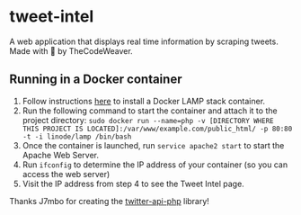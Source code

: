 # tweet-intel
A web application that displays real time information by scraping tweets. Made with 💙 by TheCodeWeaver.

## Running in a Docker container
1. Follow instructions [here](https://www.linode.com/docs/applications/containers/how-to-install-docker-and-deploy-a-lamp-stack/) to install a Docker LAMP stack container.
2. Run the following command to start the container and attach it to the project directory:
`sudo docker run --name=php -v [DIRECTORY WHERE THIS PROJECT IS LOCATED]:/var/www/example.com/public_html/ -p 80:80 -t -i linode/lamp /bin/bash`
3. Once the container is launched, run `service apache2 start` to start the Apache Web Server.
4. Run `ifconfig` to determine the IP address of your container (so you can access the web server)
5. Visit the IP address from step 4 to see the Tweet Intel page.

Thanks J7mbo for creating the [twitter-api-php](https://github.com/J7mbo/twitter-api-php) library!